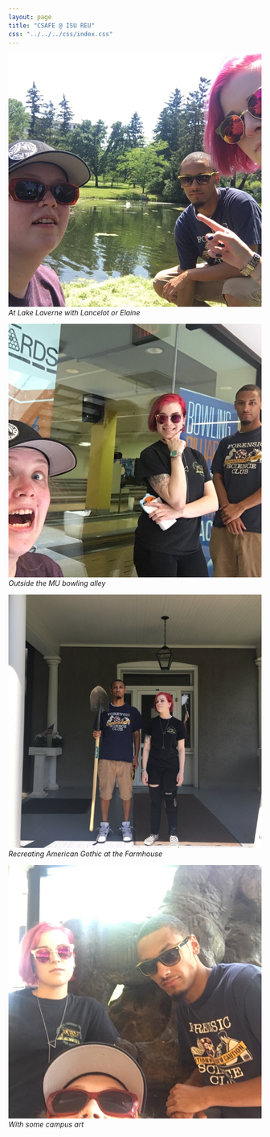 ```yaml
---
layout: page
title: "CSAFE @ ISU REU"
css: "../../../css/index.css"
---
```



![](Bird_is_the_word.jpeg)
*At Lake Laverne with Lancelot or Elaine*

![](Bowling_for_Clues.jpeg)
*Outside the MU bowling alley*

![](Farmhouse_Aesthetic.jpeg)
*Recreating American Gothic at the Farmhouse*

![](Mystery_Art_12.jpeg)
*With some campus art*